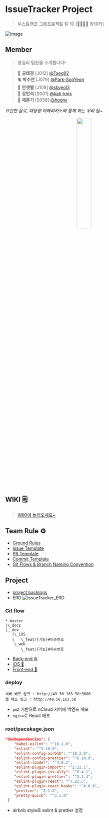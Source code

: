 # IssueTracker Project

> 부스트캠프 그룹프로젝트 팀 10 (👨‍👩‍👦‍👦  왕10리)

![image](https://user-images.githubusercontent.com/43198553/99027417-84f43200-25b0-11eb-9ed6-e732acf4fb48.png)

## Member
> 왕십리 팀원을 소개합니다!

> 🐳 **공태경** [J012]  [@Taeg92](https://github.com/Taeg92) <br/>
 🐈 **박수연** [J079]  [@Park-SooYeon](https://github.com/Park-SooYeon) <br/>
🐘 **안샛별** [J109] [@sbyeol3 ](https://github.com/sbyeol3) <br/>
🐧 **강민석** [S001]  [@kati-kms](https://github.com/kati-kms) <br/>
🐥 **채훈기** [S058] [@hoonv](https://github.com/hoonv) <br/>

*요란한 음료, 대용량 아메리카노와 함께 하는 우리 팀~*

<p align="center"><img src="https://octodex.github.com/images/steroidtocat.png" width="30%"></p>

## WIKI 🗒
>[WIKI에 놀러오세요~](https://github.com/boostcamp-2020/IssueTracker-10/wiki)
>

## Team Rule ⚙️
- [Ground Rules](https://github.com/boostcamp-2020/IssueTracker-10/wiki/01.-Ground-Rules)
- [Issue Template](https://github.com/boostcamp-2020/IssueTracker-10/wiki/05.-Issue-Template)
- [PR Template](https://github.com/boostcamp-2020/IssueTracker-10/wiki/02.-PR-Template)
- [Commit Template](https://github.com/boostcamp-2020/IssueTracker-10/wiki/03.-Commit-Template)
- [Git Flows & Branch Naming Convention](https://github.com/boostcamp-2020/IssueTracker-10/wiki/04.-Git-Flows-&-Branch-Naming-Convention)
  
## Project
- [project backlogs](https://docs.google.com/spreadsheets/d/1EuBIlPTZk7xBFAkUquUIizwFApHUo1B9y8EUyKeIBO4/edit?usp=sharing)
- ERD
![issueTracker_ERD](https://user-images.githubusercontent.com/60081031/97946876-f7099180-1dce-11eb-8e95-198a975ba1a9.PNG)
​
​
### Git flow
```
* master
|\_docs
|__dev
   |\_iOS
   |   \_feat/{기능}#이슈번호
    \_web
       \_feat/{기능}#이슈번호
```

- [Back-end ⚙️](https://github.com/boostcamp-2020/IssueTracker-10/tree/master/server)
- [iOS 🍎](https://github.com/boostcamp-2020/IssueTracker-10/tree/master/iOS)
- [Front-end 🎨](https://github.com/boostcamp-2020/IssueTracker-10/tree/master/client)

### deploy

```
서버 배포 링크 : http://49.50.163.58:3000 
웹 배포 링크 : http://49.50.163.58
```

- `pm2` 기반으로 nCloud 서버에 백엔드 배포
- `nginx`로 React 배포

### root/pacakage.json

```json
"devDependencies": {
    "babel-eslint": "^10.1.0",
    "eslint": "^5.16.0",
    "eslint-config-airbnb": "^18.2.0",
    "eslint-config-prettier": "^6.14.0",
    "eslint-loader": "^4.0.2",
    "eslint-plugin-import": "^2.22.1",
    "eslint-plugin-jsx-a11y": "^6.4.1",
    "eslint-plugin-prettier": "^3.1.4",
    "eslint-plugin-react": "^7.21.5",
    "eslint-plugin-react-hooks": "^4.0.0",
    "prettier": "2.1.2",
    "pretty-quick": "^3.1.0"
 }
```
- airbnb style로 eslint & prettier 설정

